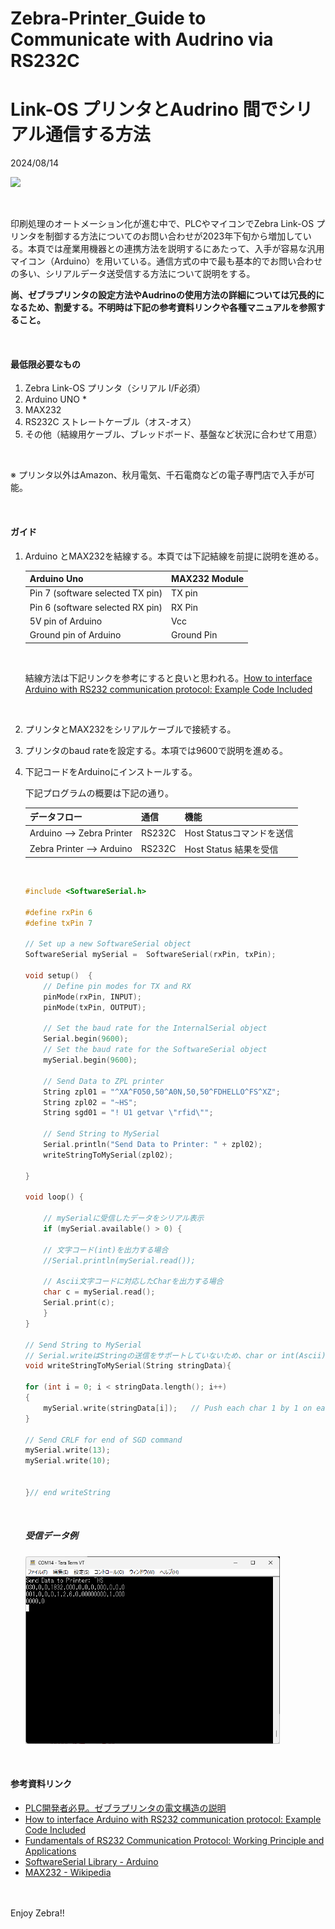 # Zebra-Printer_Guide to Communicate with Audrino via RS232C

# Link-OS プリンタとAudrino 間でシリアル通信する方法

2024/08/14

![](https://images.unsplash.com/photo-1603732551658-5fabbafa84eb?q=80&w=1740&auto=format&fit=crop&ixlib=rb-4.0.3&ixid=M3wxMjA3fDB8MHxwaG90by1wYWdlfHx8fGVufDB8fHx8fA%3D%3D)

<br>

印刷処理のオートメーション化が進む中で、PLCやマイコンでZebra Link-OS プリンタを制御する方法についてのお問い合わせが2023年下旬から増加している。本頁では産業用機器との連携方法を説明するにあたって、入手が容易な汎用マイコン（Arduino）を用いている。通信方式の中で最も基本的でお問い合わせの多い、シリアルデータ送受信する方法について説明をする。

**尚、ゼブラプリンタの設定方法やAudrinoの使用方法の詳細については冗長的になるため、割愛する。不明時は下記の参考資料リンクや各種マニュアルを参照すること。**

<br>

#### 最低限必要なもの

1. Zebra Link-OS プリンタ（シリアル I/F必須）
2. Arduino UNO *
3. MAX232
4. RS232C ストレートケーブル（オス-オス）
5. その他（結線用ケーブル、ブレッドボード、基盤など状況に合わせて用意）

<br>

※ プリンタ以外はAmazon、秋月電気、千石電商などの電子専門店で入手が可能。

<br>

#### ガイド

1. Arduino とMAX232を結線する。本頁では下記結線を前提に説明を進める。

   | Arduino Uno                      | **MAX232 Module** |
   | -------------------------------- | ----------------------- |
   | Pin 7 (software selected TX pin) | TX pin                  |
   | Pin 6 (software selected RX pin) | RX Pin                  |
   | 5V pin of Arduino                | Vcc                     |
   | Ground pin of Arduino            | Ground Pin              |


   <br>

   結線方法は下記リンクを参考にすると良いと思われる。[How to interface Arduino with RS232 communication protocol: Example Code Included](https://embeddedthere.com/how-to-interface-arduino-with-rs232-communication-protocol/)

   <br>
2. プリンタとMAX232をシリアルケーブルで接続する。
3. プリンタのbaud rateを設定する。本項では9600で説明を進める。
4. 下記コードをArduinoにインストールする。

   下記プログラムの概要は下記の通り。

   | データフロー               | 通信   | 機能                      |
   | -------------------------- | ------ | ------------------------- |
   | Arduino --> Zebra Printer  | RS232C | Host Statusコマンドを送信 |
   | Zebra Printer -->  Arduino | RS232C | Host Status 結果を受信    |


   <br>

   ```c++
   #include <SoftwareSerial.h>

   #define rxPin 6
   #define txPin 7

   // Set up a new SoftwareSerial object
   SoftwareSerial mySerial =  SoftwareSerial(rxPin, txPin);

   void setup()  {
       // Define pin modes for TX and RX
       pinMode(rxPin, INPUT);
       pinMode(txPin, OUTPUT);

       // Set the baud rate for the InternalSerial object
       Serial.begin(9600);
       // Set the baud rate for the SoftwareSerial object
       mySerial.begin(9600);

       // Send Data to ZPL printer
       String zpl01 = "^XA^FO50,50^A0N,50,50^FDHELLO^FS^XZ";
       String zpl02 = "~HS";
       String sgd01 = "! U1 getvar \"rfid\"";

       // Send String to MySerial
       Serial.println("Send Data to Printer: " + zpl02);
       writeStringToMySerial(zpl02);

   }

   void loop() {

       // mySerialに受信したデータをシリアル表示
       if (mySerial.available() > 0) {

       // 文字コード(int)を出力する場合
       //Serial.println(mySerial.read());

       // Ascii文字コードに対応したCharを出力する場合
       char c = mySerial.read();
       Serial.print(c);
       }
   }

   // Send String to MySerial
   // Serial.writeはStringの送信をサポートしていないため、char or int(Ascii)で送信する
   void writeStringToMySerial(String stringData){

   for (int i = 0; i < stringData.length(); i++)
   {
       mySerial.write(stringData[i]);   // Push each char 1 by 1 on each loop pass
   }

   // Send CRLF for end of SGD command
   mySerial.write(13);
   mySerial.write(10);


   }// end writeString
   ```

   <br>

   ##### 受信データ例

   <img height="300" src="image/README/1723636914531.png">

<br>

#### 参考資料リンク

- [PLC開発者必見。ゼブラプリンタの電文構造の説明](https://github.com/shimauma-giken/Zebra-Printer-Data-Structure-Explained-for-PLC-Programmers)
- [How to interface Arduino with RS232 communication protocol: Example Code Included](https://embeddedthere.com/how-to-interface-arduino-with-rs232-communication-protocol/)
- [Fundamentals of RS232 Communication Protocol: Working Principle and Applications](https://embeddedthere.com/introduction-to-rs232-serial-communication-protocol-fundamentals-operation-and-specifications/)
- [SoftwareSerial Library - Arduino](https://docs.arduino.cc/learn/built-in-libraries/software-serial/)
- [MAX232 - Wikipedia](https://en.wikipedia.org/wiki/MAX232)

<br>
<br>
Enjoy Zebra!!
<br>
